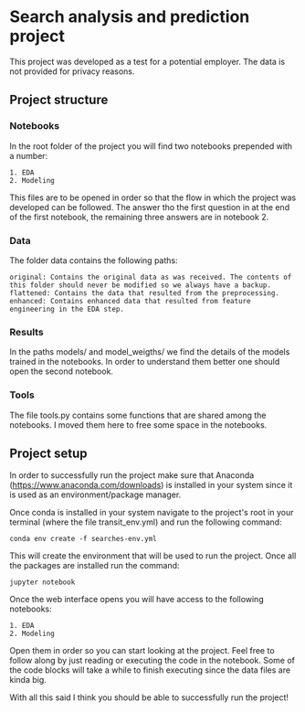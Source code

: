 # Search analysis and prediction project

This project was developed as a test for a potential employer. The data is not provided for privacy reasons.

## Project structure

### Notebooks

In the root folder of the project you will find two notebooks prepended with a number:

```
1. EDA
2. Modeling
```

This files are to be opened in order so that the flow in which the project was developed can be followed. 
The answer tho the first question in at the end of the first notebook, the remaining three answers are in notebook 2.

### Data

The folder data contains the following paths:

```
original: Contains the original data as was received. The contents of this folder should never be modified so we always have a backup.
flattened: Contains the data that resulted from the preprocessing.
enhanced: Contains enhanced data that resulted from feature engineering in the EDA step.
```

### Results

In the paths models/ and model_weigths/ we find the details of the models trained in the notebooks. In order to understand them better one should open the second notebook.

### Tools

The file tools.py contains some functions that are shared among the notebooks. I moved them here to free some space in the notebooks.

## Project setup

In order to successfully run the project make sure that Anaconda (https://www.anaconda.com/downloads) is installed in your system since it is used as an 
environment/package manager. 

Once conda is installed in your system navigate to the project's root in your terminal (where the file transit_env.yml) and run the
following command:

```conda env create -f searches-env.yml```

This will create the environment that will be used to run the project. Once all the packages are installed run the command:

```jupyter notebook```

Once the web interface opens you will have access to the following notebooks:

```
1. EDA
2. Modeling
```

Open them in order so you can start looking at the project. Feel free to follow along by just reading or executing the code
in the notebook. Some of the code blocks will take a while to finish executing since the data files are kinda big.


With all this said I think you should be able to successfully run the project!



